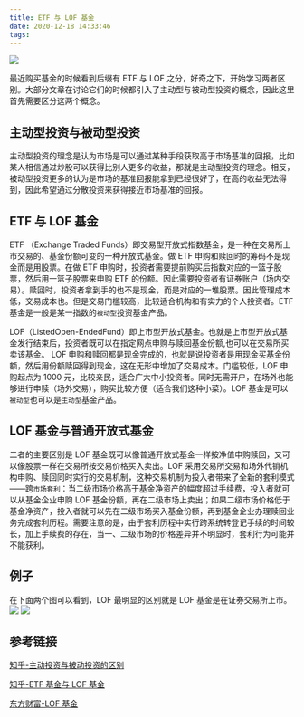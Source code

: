 ```yaml
---
title: ETF 与 LOF 基金
date: 2020-12-18 14:33:46
tags:
---
```


![](darran-shen-lcP_tz9PzdU-unsplash.jpg)

最近购买基金的时候看到后缀有 ETF 与 LOF 之分，好奇之下，开始学习两者区别。大部分文章在讨论它们的时候都引入了主动型与被动型投资的概念，因此这里首先需要区分这两个概念。

<!--more-->

## 主动型投资与被动型投资

主动型投资的理念是认为市场是可以通过某种手段获取高于市场基准的回报，比如某人相信通过炒股可以获得比别人更多的收益，那就是主动型投资的理念。相反，被动型投资更多的认为是市场的基准回报能拿到已经很好了，在高的收益无法得到，因此希望通过分散投资来获得接近市场基准的回报。

## ETF 与 LOF 基金

ETF （Exchange Traded Funds）即交易型开放式指数基金，是一种在交易所上市交易的、基金份额可变的一种开放式基金。做 ETF 申购和赎回时的筹码不是现金而是用股票。在做 ETF 申购时，投资者需要提前购买后指数对应的一篮子股票，然后用一篮子股票来申购 ETF 的份额。因此需要投资者有证券账户（场内交易）。赎回时，投资者拿到手的也不是现金，而是对应的一堆股票。因此管理成本低，交易成本也。但是交易门槛较高，比较适合机构和有实力的个人投资者。ETF 基金是一般是某一指数的`被动型`投资基金产品。

LOF（ListedOpen-EndedFund）即上市型开放式基金。也就是上市型开放式基金发行结束后，投资者既可以在指定网点申购与赎回基金份额,也可以在交易所买卖该基金。 LOF 申购和赎回都是现金完成的，也就是说投资者是用现金买基金份额，然后用份额赎回得到现金，这在无形中增加了交易成本。门槛较低，LOF 申购起点为 1000 元，比较亲民，适合广大中小投资者。同时无需开户，在场外也能够进行申赎（场外交易），购买比较方便（适合我们这种小菜）。LOF 基金是可以`被动型`也可以是`主动型`基金产品。

## LOF 基金与普通开放式基金

二者的主要区别是 LOF 基金既可以像普通开放式基金一样按净值申购赎回，又可以像股票一样在交易所按交易价格买入卖出。LOF 采用交易所交易和场外代销机构申购、赎回同时实行的交易机制，这种交易机制为投入者带来了全新的套利模式——跨`市场套利`：当二级市场价格高于基金净资产的幅度超过手续费，投入者就可以从基金企业申购 LOF 基金份额，再在二级市场上卖出；如果二级市场价格低于基金净资产，投入者就可以先在二级市场买入基金份额，再到基金企业办理赎回业务完成套利历程。需要注意的是，由于套利历程中实行跨系统转登记手续的时间较长，加上手续费的存在，当一、二级市场的价格差异并不明显时，套利行为可能并不能获利。

## 例子

在下面两个图可以看到，LOF 最明显的区别就是 LOF 基金是在证券交易所上市。
![](normal.jpg) ![](lof.jpg)

## 参考链接

[知乎-主动投资与被动投资的区别](https://www.zhihu.com/question/25017206)

[知乎-ETF 基金与 LOF 基金](https://zhuanlan.zhihu.com/p/27936146)

[东方财富-LOF 基金](https://baike.eastmoney.com/item/LOF%E5%9F%BA%E9%87%91)
